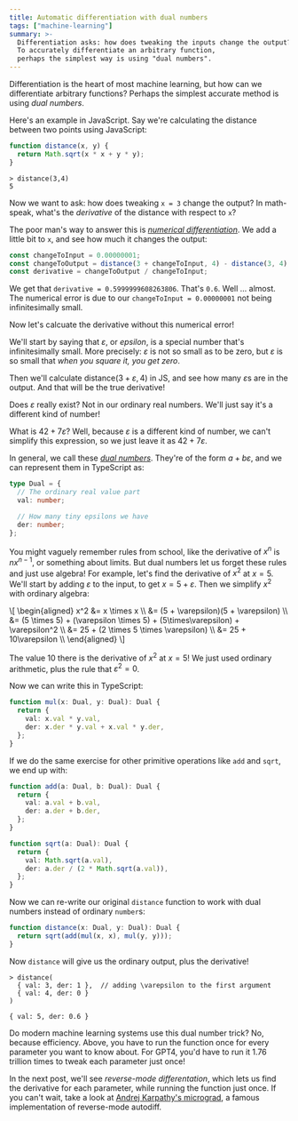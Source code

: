 ```yaml
---
title: Automatic differentiation with dual numbers
tags: ["machine-learning"]
summary: >-
  Differentiation asks: how does tweaking the inputs change the output?
  To accurately differentiate an arbitrary function,
  perhaps the simplest way is using "dual numbers".
---
```


<link rel="stylesheet" href="https://cdn.jsdelivr.net/npm/katex@0.16.10/dist/katex.min.css" crossorigin="anonymous">
<script defer src="https://cdn.jsdelivr.net/npm/katex@0.16.10/dist/katex.min.js" crossorigin="anonymous"></script>
<script defer src="https://cdn.jsdelivr.net/npm/katex@0.16.10/dist/contrib/auto-render.min.js" crossorigin="anonymous" onload="renderMath()"></script>
<script>
  function renderMath() {
    renderMathInElement(document.body,{
              delimiters: [
                  {left: "\\[", right: "\\]", display: true},
                  {left: "$", right: "$", display: false},
              ]
    });
  }
</script>

Differentiation is the heart of most machine learning,
but how can we differentiate arbitrary functions?
Perhaps the simplest accurate method is using _dual numbers_.

Here's an example in JavaScript.
Say we're calculating the distance between two points using JavaScript:

```js
function distance(x, y) {
  return Math.sqrt(x * x + y * y);
}
```

```
> distance(3,4)
5
```

Now we want to ask:
how does tweaking `x = 3` change the output?
In math-speak, what's the _derivative_ of the distance with respect to `x`?

The poor man's way to answer this is [_numerical differentiation_](/2024/04/01/what-is-numerical-differentiation/).
We add a little bit to `x`,
and see how much it changes the output:

```js
const changeToInput = 0.00000001;
const changeToOutput = distance(3 + changeToInput, 4) - distance(3, 4);
const derivative = changeToOutput / changeToInput;
```

We get that `derivative = 0.5999999608263806`.
That's `0.6`.
Well ... almost.
The numerical error is due to our `changeToInput = 0.00000001` not being infinitesimally small.

Now let's calcuate the derivative without this numerical error!

We'll start by saying that $\varepsilon$, or _epsilon_, is a special number that's infinitesimally small.
More precisely:
$\varepsilon$ is not so small as to be zero,
but $\varepsilon$ is so small that _when you square it, you get zero_.

Then we'll calculate $\text{distance}(3+\varepsilon, 4)$ in JS,
and see how many $\varepsilon$s are in the output.
And that will be the true derivative!

Does $\varepsilon$ really exist?
Not in our ordinary real numbers.
We'll just say it's a different kind of number!

What is $42 + 7\varepsilon$?
Well, because $\varepsilon$ is a different kind of number,
we can't simplify this expression,
so we just leave it as $42 + 7\varepsilon$.

In general, we call these [_dual numbers_](https://en.wikipedia.org/wiki/Dual_number).
They're of the form $a + b\varepsilon$,
and we can represent them in TypeScript as:

```ts
type Dual = {
  // The ordinary real value part
  val: number;

  // How many tiny epsilons we have
  der: number;
};
```

You might vaguely remember rules from school,
like the derivative of $x^n$ is $nx^{n-1}$,
or something about limits.
But dual numbers let us forget these rules and just use algebra!
For example, let's find the derivative of $x^2$ at $x = 5$.
We'll start by adding $\varepsilon$ to the input, to get $x = 5 + \varepsilon$.
Then we simplify $x^2$ with ordinary algebra:

<div>
  \[
  \begin{aligned}
  x^2 &= x \times x                                             \\
      &= (5 + \varepsilon)(5 + \varepsilon)                   \\
      &= (5 \times 5) + (\varepsilon \times 5) + (5\times\varepsilon) + \varepsilon^2 \\
      &= 25 + (2 \times 5 \times \varepsilon)                \\
      &= 25 + 10\varepsilon                                   \\
  \end{aligned}
  \]
<div>

The value $10$ there is the derivative of $x^2$ at $x=5$!
We just used ordinary arithmetic, plus the rule that $\varepsilon^2 = 0$.

Now we can write this in TypeScript:

```ts
function mul(x: Dual, y: Dual): Dual {
  return {
    val: x.val * y.val,
    der: x.der * y.val + x.val * y.der,
  };
}
```

If we do the same exercise for other primitive operations like `add` and `sqrt`,
we end up with:

```ts
function add(a: Dual, b: Dual): Dual {
  return {
    val: a.val + b.val,
    der: a.der + b.der,
  };
}

function sqrt(a: Dual): Dual {
  return {
    val: Math.sqrt(a.val),
    der: a.der / (2 * Math.sqrt(a.val)),
  };
}
```

Now we can re-write our original `distance` function
to work with dual numbers instead of ordinary `number`s:

```ts
function distance(x: Dual, y: Dual): Dual {
  return sqrt(add(mul(x, x), mul(y, y)));
}
```

Now `distance` will give us the ordinary output, plus the derivative!

```
> distance(
  { val: 3, der: 1 },  // adding \varepsilon to the first argument
  { val: 4, der: 0 }
)

{ val: 5, der: 0.6 }
```

Do modern machine learning systems use this dual number trick?
No, because efficiency.
Above, you have to run the function once for every parameter you want to know about.
For GPT4, you'd have to run it 1.76 trillion times to tweak each parameter just once!

In the next post, we'll see _reverse-mode differentation_,
which lets us find the derivative for each parameter,
while running the function just once.
If you can't wait, take a look at [Andrej Karpathy's micrograd](https://github.com/karpathy/micrograd),
a famous implementation of reverse-mode autodiff.
